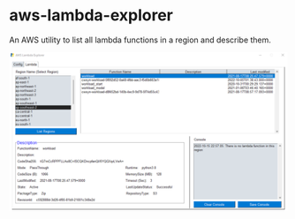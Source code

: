 # aws-lambda-explorer
An AWS utility to list all lambda functions in a region and describe them.

![Alt text](/images/aws-lambda-explorer.png?raw=true "Optional Title")
